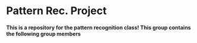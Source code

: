 # Pattern Rec. Project
#### __This is a repository for the pattern recognition class! This group contains the following group members__
